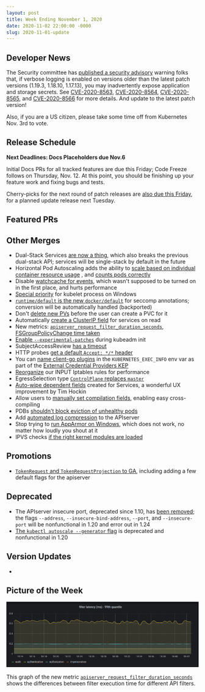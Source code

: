 ```yaml
---
layout: post
title: Week Ending November 1, 2020
date: 2020-11-02 22:00:00 -0000
slug: 2020-11-01-update
---
```


## Developer News

The Security committee has [published a security advisory](https://groups.google.com/g/kubernetes-dev/c/YxsVGdNlk6Q) warning folks that, if verbose logging is enabled on versions older than the latest patch versions (1.19.3, 1.18.10, 1.17.13), you may inadvertently expose application and storage secrets.  See [CVE-2020-8563](https://github.com/kubernetes/kubernetes/issues/95621), [CVE-2020-8564](https://cert.civis.net/en/index.php?action=alert&param=CVE-2020-8564), [CVE-2020-8565](https://github.com/kubernetes/kubernetes/issues/95623), and [CVE-2020-8566](https://github.com/kubernetes/kubernetes/issues/95624) for more details.  And update to the latest patch version!

Also, if you are a US citizen, please take some time off from Kubernetes Nov. 3rd to vote.

## Release Schedule

**Next Deadlines: Docs Placeholders due Nov.6**

Initial Docs PRs for all tracked features are due this Friday; Code Freeze follows on Thursday, Nov. 12.  At this point, you should be finishing up your feature work and fixing bugs and tests.

Cherry-picks for the next round of patch releases are [also due this Friday](https://groups.google.com/g/kubernetes-dev/c/77a28osYnZE), for a planned update release next Tuesday.

## Featured PRs


## Other Merges

* Dual-Stack Services [are now a thing](https://github.com/kubernetes/kubernetes/pull/91824), which also breaks the previous dual-stack API; services will be single-stack by default in the future
* Horizontal Pod Autoscaling adds the ability to [scale based on individual container resource usage](https://github.com/kubernetes/kubernetes/pull/90691) , and [counts pods correctly](https://github.com/kubernetes/kubernetes/pull/95647)
* Disable [watchcache for events](https://github.com/kubernetes/kubernetes/pull/96052), which wasn't supposed to be turned on in the first place, and hurts performance
* [Special priority](https://github.com/kubernetes/kubernetes/pull/96051) for kubelet process on Windows
* [`runtime/default` is the new `docker/default`](https://github.com/kubernetes/kubernetes/pull/95985) for seccomp annotations; conversion will be automatically handled (backported)
* Don't [delete new PVs](https://github.com/kubernetes/kubernetes/pull/95909) before the user can create a PVC for it
* Automatically [create a ClusterIP field](https://github.com/kubernetes/kubernetes/pull/95894) for services on read
* New metrics: [`apiserver_request_filter_duration_seconds`](https://github.com/kubernetes/kubernetes/pull/95207), [FSGroupPolicyChange time taken](https://github.com/kubernetes/kubernetes/pull/95866)
* [Enable `--experimental-patches`](https://github.com/kubernetes/kubernetes/pull/95786) during kubeadm init
* SubjectAccessReview [has a timeout](https://github.com/kubernetes/kubernetes/pull/95725)
* HTTP probes [get a default `Accept: */*` header](https://github.com/kubernetes/kubernetes/pull/95641)
* You can [name client-go plugins](https://github.com/kubernetes/kubernetes/pull/95489) in the `KUBERNETES_EXEC_INFO` env var as part of the [External Credential Providers KEP](https://github.com/enj/enhancements/blob/master/keps/sig-auth/541-external-credential-providers/README.md)
* [Reorganize](https://github.com/kubernetes/kubernetes/pull/95252) our INPUT Iptables rules for performance
* EgressSelection type [`ControlPlane` replaces `master`](https://github.com/kubernetes/kubernetes/pull/95235)
* [Auto-wipe dependent fields](https://github.com/kubernetes/kubernetes/pull/95196) created for Services, a wonderful UX improvement by Tim Hockin
* Allow users to [manually set compilation fields](https://github.com/kubernetes/kubernetes/pull/94403), enabling easy cross-compiling
* PDBs [shouldn't block eviction of unhealthy pods](https://github.com/kubernetes/kubernetes/pull/94381)
* Add [automated log compression](https://github.com/kubernetes/kubernetes/pull/94066) to the APIserver
* Stop trying to [run AppArmor on Windows](https://github.com/kubernetes/kubernetes/pull/93220), which does not work, no matter how loudly you shout at it
* IPVS checks [if the right kernel modules are loaded](https://github.com/kubernetes/kubernetes/pull/93040)

## Promotions

* [`TokenRequest` and `TokenRequestProjection` to GA](https://github.com/kubernetes/kubernetes/pull/93258), including adding a few default flags for the apiserver

## Deprecated

* The APIserver insecure port, deprecated since 1.10, has [been removed](https://github.com/kubernetes/kubernetes/pull/95856); the flags `--address`,  `--insecure-bind-address`, `--port`, and `--insecure-port` will be nonfunctional in 1.20 and error out in 1.24
* [The `kubectl autoscale --generator` flag](https://github.com/kubernetes/kubernetes/pull/92998) is deprecated and nonfunctional in 1.20

## Version Updates

*

## Picture of the Week

![Graph of 99th percentile of filter execution time for four API filters](/2020/images/api_filter_latency.png)

This graph of the new metric [`apiserver_request_filter_duration_seconds`](https://github.com/kubernetes/kubernetes/pull/95207) shows the differences between filter execution time for different API filters.
